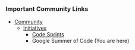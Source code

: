 ### Important Community Links

* [Community](/www-community)
  * [Initiatives](/www-community/initiatives)
    * [Code Sprints](/www-community/initiatives/code_sprint)
    * Google Summer of Code (You are here)
